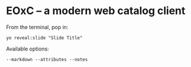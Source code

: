 
# EOxC – a modern web catalog client

From the terminal, pop in:

  ```yo reveal:slide "Slide Title"```

Available options:

 ```--markdown --attributes --notes```
